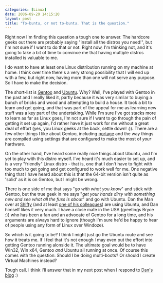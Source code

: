 ```yaml
---
categories: [Linux]
date: 2006-09-20 14:15:20
layout: post
title: "To-buntu, or not to-buntu. That is the question."
---
```

Right now I'm finding this question a tough one to answer. The hardcore geeks out there are probably saying "install all the distros you need!", but I'm not sure if I want to do that or not. Right now, I'm thinking not, and it's going to take a bit of time to convince me that having multiple distros installed is valuable to me.

I do want to have at least one Linux distribution running on my machine at home. I think over time there's a very strong possibility that I will end up with a few, but right now, having more than one will not serve any purpose. So I have to make the decision.

The short-list is <a href="http://www.gentoo.org" title="Gentoo Linux" target="_blank">Gentoo</a> and <a href="http://www.ubuntu.com" title="Ubuntu Linux" target="_blank">Ubuntu</a>. Why? Well, I've played with Gentoo in the past and I really liked it, partly because it was very similar to buying a bunch of bricks and wood and attempting to build a house. It took a bit to learn and get going, and that was part of the appeal for me as learning new stuff was a key part of the undertaking. While I'm sure I've got stacks more to learn as far as Linux goes, I'm not sure if I want to go through the pain of getting it set up again, I'd rather have it just work for me without a great deal of effort (yes, you Linux geeks at the back, settle down! :)). There are a few other things I like about Gentoo, including <a href="http://gentoo-portage.com/" title="Gentoo Portage" title="_blank">portage</a> and the way things are compiled using settings that are configured to make the most of <em>your</em> hardware.

On the other hand, I've heard some really nice things about Ubuntu, and I'm yet to play with this distro myself. I've heard it's much easier to set up, and is a very "friendly" Linux distro - that is, one that I don't have to fight with too much to get going and get configured to work well for me. One negative thing that I have heard about this is that the 64-bit version isn't quite as 'solid' as it is on Gentoo, but I might be wrong.

There is one side of me that says "<em>go with what you know</em>" and stick with Gentoo, but the true geek in me says "<em>get your hands dirty with something new and see what all the fuss is about</em>" and go with Ubuntu. Dan the Man over at <a href="http://www.shiftperception.com" title="Shiftperception" target="_blank">Shifty</a> (and at least <a href="http://www.shiftperception.com/blog/posts/how-to-blow-up-2-computers-in-2-weeksthe-the-ballad-of-the-spare-computer/" title="How to blow up 2 computers in 2 weeks" target="_blank">one of his colleagues</a>) are using Ubuntu, and Dan himself likes it very much. I have a close mate in the USA (greetings Bryce :)) who has been a fan and an advocate of Gentoo for a long time, and his arguments are always hard to ignore (though I'm sure he'd be happy to hear of people using any form of Linux over Windoze).

So which is it going to be? I think I might just go the Ubuntu route and see how it treats me. If I feel that it's not enough I may even put the effort into getting Gentoo running alonside it. The ultimate goal would be to have Win32, Win x64, Gentoo <em>and</em> Ubuntu all running at once. Of course this comes with the question: Should I be doing multi-boots? Or should I create Virtual Machines instead?

Tough call. I think I'll answer that in my next post when I respond to <a href="http://www.shiftperception.com/blog/posts/how-to-blow-up-2-computers-in-2-weeksthe-the-ballad-of-the-spare-computer/" title="How to blow up 2 computers in 2 weeks" target="_blank">Dan's blog</a> :)
